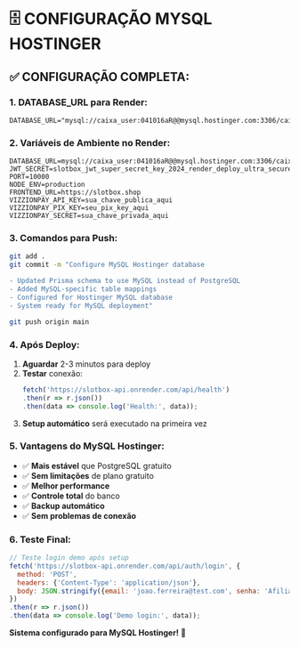 # 🗄️ CONFIGURAÇÃO MYSQL HOSTINGER

## ✅ **CONFIGURAÇÃO COMPLETA:**

### **1. DATABASE_URL para Render:**
```
DATABASE_URL="mysql://caixa_user:041016aR@@mysql.hostinger.com:3306/caixa_premiada"
```

### **2. Variáveis de Ambiente no Render:**
```
DATABASE_URL=mysql://caixa_user:041016aR@@mysql.hostinger.com:3306/caixa_premiada
JWT_SECRET=slotbox_jwt_super_secret_key_2024_render_deploy_ultra_secure
PORT=10000
NODE_ENV=production
FRONTEND_URL=https://slotbox.shop
VIZZIONPAY_API_KEY=sua_chave_publica_aqui
VIZZIONPAY_PIX_KEY=seu_pix_key_aqui
VIZZIONPAY_SECRET=sua_chave_privada_aqui
```

### **3. Comandos para Push:**
```bash
git add .
git commit -m "Configure MySQL Hostinger database

- Updated Prisma schema to use MySQL instead of PostgreSQL
- Added MySQL-specific table mappings
- Configured for Hostinger MySQL database
- System ready for MySQL deployment"

git push origin main
```

### **4. Após Deploy:**
1. **Aguardar** 2-3 minutos para deploy
2. **Testar** conexão:
   ```javascript
   fetch('https://slotbox-api.onrender.com/api/health')
   .then(r => r.json())
   .then(data => console.log('Health:', data));
   ```
3. **Setup automático** será executado na primeira vez

### **5. Vantagens do MySQL Hostinger:**
- ✅ **Mais estável** que PostgreSQL gratuito
- ✅ **Sem limitações** de plano gratuito
- ✅ **Melhor performance**
- ✅ **Controle total** do banco
- ✅ **Backup automático**
- ✅ **Sem problemas de conexão**

### **6. Teste Final:**
```javascript
// Teste login demo após setup
fetch('https://slotbox-api.onrender.com/api/auth/login', {
  method: 'POST', 
  headers: {'Content-Type': 'application/json'},
  body: JSON.stringify({email: 'joao.ferreira@test.com', senha: 'Afiliado@123'})
})
.then(r => r.json())
.then(data => console.log('Demo login:', data));
```

**Sistema configurado para MySQL Hostinger!** 🎉
